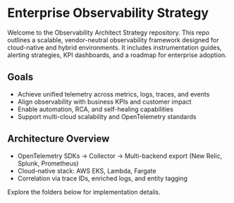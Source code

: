 # Enterprise Observability Strategy

Welcome to the Observability Architect Strategy repository. This repo outlines a scalable, vendor-neutral observability framework designed for cloud-native and hybrid environments. It includes instrumentation guides, alerting strategies, KPI dashboards, and a roadmap for enterprise adoption.

## Goals
- Achieve unified telemetry across metrics, logs, traces, and events
- Align observability with business KPIs and customer impact
- Enable automation, RCA, and self-healing capabilities
- Support multi-cloud scalability and OpenTelemetry standards

## Architecture Overview
- OpenTelemetry SDKs → Collector → Multi-backend export (New Relic, Splunk, Prometheus)
- Cloud-native stack: AWS EKS, Lambda, Fargate
- Correlation via trace IDs, enriched logs, and entity tagging

Explore the folders below for implementation details.
